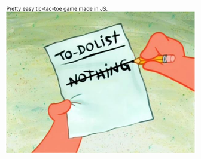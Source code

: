 Pretty easy tic-tac-toe game made in JS.
![meme](https://github.com/kllzn/ToDo-List-pet-/blob/master/img/meme.jpg)
